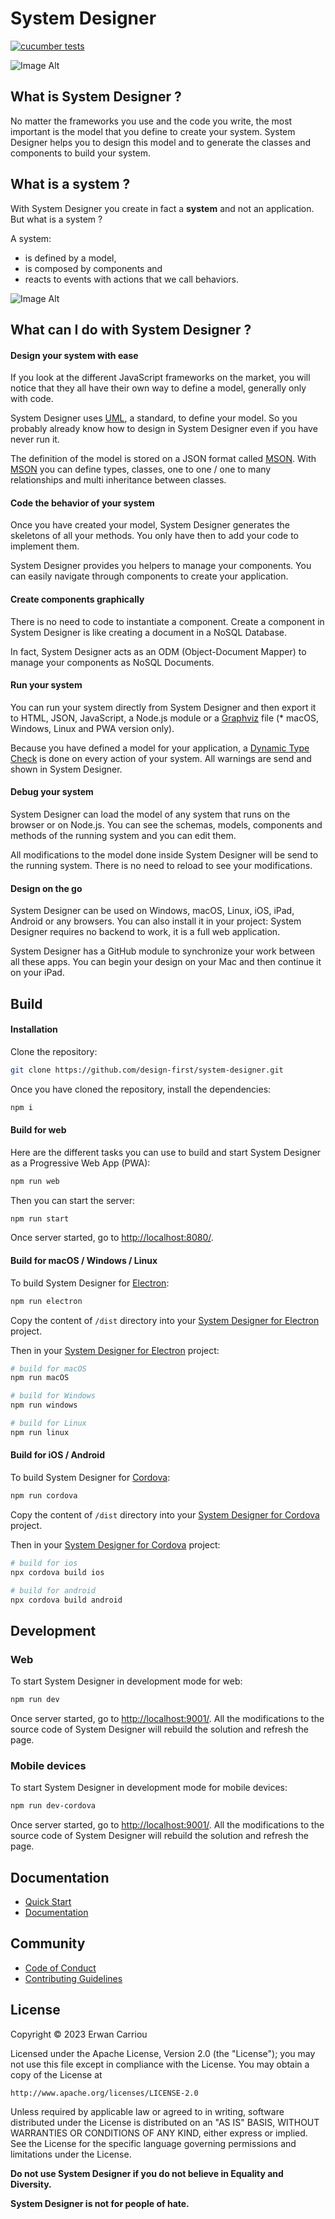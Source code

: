 # System Designer

[![cucumber tests](https://github.com/design-first/system-designer/actions/workflows/cucumber.yml/badge.svg?branch=master)](https://github.com/design-first/system-designer/actions/workflows/cucumber.yml)

![Image Alt](https://designfirst.io/img/systemdesigner.png)

## What is System Designer ?

No matter the frameworks you use and the code you write, the most important is the model that you define to create your system. System Designer helps you to design this model and to generate the classes and components to build your system.

## What is a system ?

With System Designer you create in fact a **system** and not an application. But what is a system ?

A system:

- is defined by a model,
- is composed by components and
- reacts to events with actions that we call behaviors.

![Image Alt](https://designfirst.io/img/system.png)

## What can I do with System Designer ?

#### Design your system with ease

If you look at the different JavaScript frameworks on the market, you will notice that they all have their own way to define a model, generally only with code.

System Designer uses [UML](http://www.uml.org), a standard, to define your model. So you probably already know how to design in System Designer even if you have never run it.

The definition of the model is stored on a JSON format called [MSON](https://designfirst.io/systemruntime/documentation/docs/en/design-your-model#defining-your-model). With [MSON](https://designfirst.io/systemruntime/documentation/docs/en/design-your-model#defining-your-model) you can define types, classes, one to one / one to many relationships and multi inheritance between classes.

#### Code the behavior of your system

Once you have created your model, System Designer generates the skeletons of all your methods. You only have then to add your code to implement them.

System Designer provides you helpers to manage your components. You can easily navigate through components to create your application.

#### Create components graphically

There is no need to code to instantiate a component. Create a component in System Designer is like creating a document in a NoSQL Database.

In fact, System Designer acts as an ODM (Object-Document Mapper) to manage your components as NoSQL Documents.

#### Run your system

You can run your system directly from System Designer and then export it to HTML, JSON, JavaScript, a Node.js module or a [Graphviz](http://graphviz.org) file (\* macOS, Windows, Linux and PWA version only).

Because you have defined a model for your application, a [Dynamic Type Check](https://en.wikipedia.org/wiki/Type_system#DYNAMIC) is done on every action of your system. All warnings are send and shown in System Designer.

#### Debug your system

System Designer can load the model of any system that runs on the browser or on Node.js. You can see the schemas, models, components and methods of the running system and you can edit them.

All modifications to the model done inside System Designer will be send to the running system. There is no need to reload to see your modifications.

#### Design on the go

System Designer can be used on Windows, macOS, Linux, iOS, iPad, Android or any browsers. You can also install it in your project: System Designer requires no backend to work, it is a full web application.

System Designer has a GitHub module to synchronize your work between all these apps. You can begin your design on your Mac and then continue it on your iPad.

## Build

#### Installation

Clone the repository:

```sh
git clone https://github.com/design-first/system-designer.git
```

Once you have cloned the repository, install the dependencies:

```sh
npm i
```

#### Build for web

Here are the different tasks you can use to build and start System Designer as a Progressive Web App (PWA):

```sh
npm run web
```

Then you can start the server:

```sh
npm run start
```

Once server started, go to [http://localhost:8080/](http://localhost:8080/).

#### Build for macOS / Windows / Linux

To build System Designer for [Electron](http://electron.atom.io):

```sh
npm run electron
```

Copy the content of `/dist` directory into your [System Designer for Electron](https://github.com/design-first/system-designer-electron) project.

Then in your [System Designer for Electron](https://github.com/design-first/system-designer-electron) project:

```sh
# build for macOS
npm run macOS

# build for Windows
npm run windows

# build for Linux
npm run linux
```

#### Build for iOS / Android

To build System Designer for [Cordova](http://cordova.apache.org):

```sh
npm run cordova
```

Copy the content of `/dist` directory into your [System Designer for Cordova](https://github.com/design-first/system-designer-cordova) project.

Then in your [System Designer for Cordova](https://github.com/design-first/system-designer-cordova) project:

```sh
# build for ios
npx cordova build ios

# build for android
npx cordova build android
```

## Development

### Web

To start System Designer in development mode for web:

```sh
npm run dev
```

Once server started, go to [http://localhost:9001/](http://localhost:9001/). All the modifications to the source code of System Designer will rebuild the solution and refresh the page.

### Mobile devices

To start System Designer in development mode for mobile devices:

```sh
npm run dev-cordova
```

Once server started, go to [http://localhost:9001/](http://localhost:9001/). All the modifications to the source code of System Designer will rebuild the solution and refresh the page.

## Documentation

- [Quick Start](https://designfirst.io/systemdesigner/documentation/docs/quick-start.html)
- [Documentation](https://designfirst.io/systemdesigner/documentation/docs/what-is-system-designer.html)

## Community

- [Code of Conduct](CODE_OF_CONDUCT.md)
- [Contributing Guidelines](CONTRIBUTING.md)

## License

Copyright © 2023 Erwan Carriou

Licensed under the Apache License, Version 2.0 (the "License");
you may not use this file except in compliance with the License.
You may obtain a copy of the License at

    http://www.apache.org/licenses/LICENSE-2.0

Unless required by applicable law or agreed to in writing, software
distributed under the License is distributed on an "AS IS" BASIS,
WITHOUT WARRANTIES OR CONDITIONS OF ANY KIND, either express or implied.
See the License for the specific language governing permissions and
limitations under the License.

**Do not use System Designer if you do not believe in Equality and Diversity.**

**System Designer is not for people of hate.**
